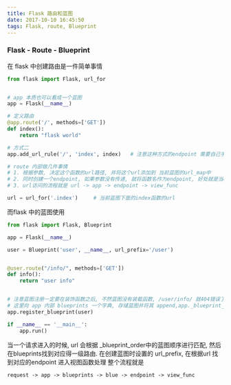 ```yaml
---
title: Flask 路由和蓝图
date: 2017-10-10 16:45:50
tags: Flask, route, Blueprint
---
```

### Flask - Route - Blueprint

在 flask 中创建路由是一件简单事情
```python
from flask import Flask, url_for


# app 本质也可以看成一个蓝图
app = Flask(__name__)

# 定义路由
@app.route('/', methods=['GET'])
def index():
    return "flask world"

# 方式二
app.add_url_rule('/', 'index', index)   # 注意这种方式的endpoint 需要自己手动提供

# route 内部做几件事情
# 1. 根据参数, 决定这个函数的url路径, 并将这个url添加到 当前蓝图的url_map中
# 2. 同时创建一个endpoint, 如果参数没有传递, 就将函数名作为endpoint, 好处就是当endpoint 作为函数id时, 在使用反向生成url会特别轻松
# 3. url访问的流程就是 url -> app -> endpoint -> view_func

url = url_for('.index')     # 当前蓝图下面的index函数的url

```

而flask 中的蓝图使用
```python
from flask import Flask, Blueprint

app = Flask(__name__)

user = Blueprint('user', __name__, url_prefix='/user')


@user.route("/info/", methods=['GET'])
def info():
    return "user info"


# 注意蓝图注册一定要在装饰函数之后, 不然蓝图没有装载函数, /user/info/ 就404错误了
# 这里向 app 内部 blueprints 一个字典, 存储蓝图并将其 append,app._blueprint_order列表中. 
app.register_blueprint(user)

if __name__ == '__main__':
    app.run()

```
当一个请求进入的时候, url 会根据 _blueprint_order中的蓝图顺序进行匹配, 然后在blueprints找到对应得一级路由. 在创建蓝图时设置的 url_prefix, 在根据url 找到对应的endpoint 进入视图函数处理
整个流程就是

    request -> app -> blueprints -> blue -> endpoint -> view_func